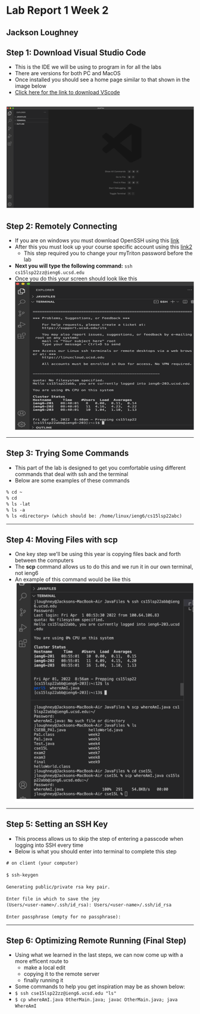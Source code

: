 # Lab Report 1 Week 2
## Jackson Loughney

## Step 1: Download Visual Studio Code
* This is the IDE we will be using to program in for all the labs
* There are versions for both PC and MacOS
* Once installed you should see a home page similar to that shown in the image below
* [Click here for the link to download VScode](https://code.visualstudio.com/)

![Image](VScodeInstall.png)
---
## Step 2: Remotely Connecting
* If you are on windows you must download OpenSSH using this [link](https://docs.microsoft.com/en-us/windows-server/administration/openssh/openssh_install_firstuse)
* After this you must look up your course specific account using this [link2](https://sdacs.ucsd.edu/~icc/index.php)
    * This step required you to change your myTriton password before the lab
* **Next you will type the following command:** ```ssh cs15lsp22zz@ieng6.ucsd.edu```
* Once you do this your screen should look like this
![Image](remotelyConnecting.png)
---
## Step 3: Trying Some Commands
* This part of the lab is designed to get you comfortable using different commands that deal with ssh and the terminal
* Below are some examples of these commands


```
% cd ~
% cd
% ls -lat
% ls -a
% ls <directory> (which should be: /home/linux/ieng6/cs15lsp22abc)
```



---
## Step 4: Moving Files with scp
* One key step we'll be using this year is copying files back and forth between the computers
* The **scp** command allows us to do this and we run it in our own terminal, not ieng6
* An example of this command would be like this 
![Image](scp.png)
---
## Step 5: Setting an SSH Key
* This process allows us to skip the step of entering a passcode when logging into SSH every time
* Below is what you should enter into terminal to complete this step

```
# on client (your computer)

$ ssh-keygen

Generating public/private rsa key pair.

Enter file in which to save the jey
(Users/<user-name>/.ssh/id_rsa): Users/<user-name>/.ssh/id_rsa

Enter passphrase (empty for no passphrase): 

```
---
## Step 6: Optimizing Remote Running (Final Step)
* Using what we learned in the last steps, we can now come up with a more efficent route to
    * make a local edit
    * copying it to the remote server
    * finally running it
* Some commands to help you get inspiration may be as shown below: 
* ```$ ssh cse15lsp22zz@ieng6.ucsd.edu "ls" ```
* ``` $ cp whereAmI.java OtherMain.java; javac OtherMain.java; java WhereAmI ```

